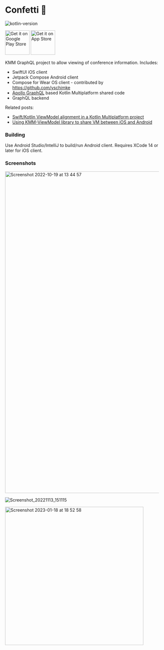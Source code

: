# Confetti 🎊

![kotlin-version](https://img.shields.io/badge/kotlin-1.8.0-orange)

[<img src="https://upload.wikimedia.org/wikipedia/commons/7/78/Google_Play_Store_badge_EN.svg"
     alt="Get it on Google Play Store"
     height="80">](https://play.google.com/store/apps/details?id=dev.johnoreilly.confetti)
[<img src="https://developer.apple.com/news/images/download-on-the-app-store-badge.png"
     alt="Get it on App Store"
   height="80">](https://apps.apple.com/us/app/confetti/id1660211390)


KMM GraphQL project to allow viewing of conference information. Includes:


- SwiftUI iOS client
- Jetpack Compose Android client
- Compose for Wear OS client - contributed by https://github.com/yschimke
- [Apollo GraphQL](https://github.com/apollographql/apollo-kotlin) based Kotlin Multiplatform shared code
- GraphQL backend


Related posts:
* [Swift/Kotlin ViewModel alignment in a Kotlin Multiplatform project](https://johnoreilly.dev/posts/swift-kotlin-viewmodel-kmm-comparison/)
* [Using KMM-ViewModel library to share VM between iOS and Android](https://johnoreilly.dev/posts/kmm-viewmodel/)



### Building
Use Android Studio/IntelliJ to build/run Android client.
Requires XCode 14 or later for iOS client.

### Screenshots 

<img width="1054" alt="Screenshot 2022-10-19 at 13 44 57" src="https://user-images.githubusercontent.com/6302/196694566-20a8edc0-a120-4305-8ff2-d18d543f47a2.png">


![Screenshot_20221113_151115](https://user-images.githubusercontent.com/6302/201531906-42a1176e-720e-43bf-a4d3-07f8ee35bebb.png)

<img width="453" alt="Screenshot 2023-01-18 at 18 52 58" src="https://user-images.githubusercontent.com/6302/213269228-50154ff5-a1c1-4da6-be26-1c4a1bf20337.png">
